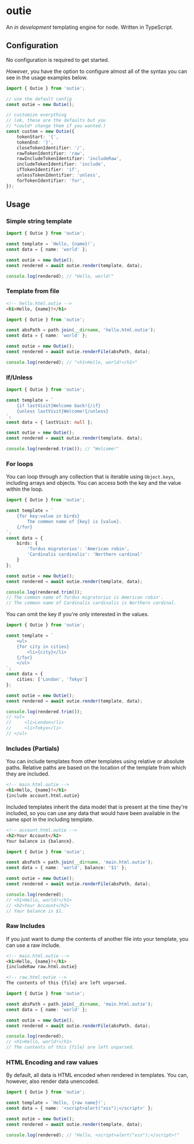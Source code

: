 # outie

An _in development_ templating engine for node. Written in TypeScript.

## Configuration

No configuration is required to get started.

_However_, you have the option to configure almost all of the
syntax you can see in the usage examples below.

```typescript
import { Outie } from 'outie';

// use the default config
const outie = new Outie();

// customize everything
// (ok, these are the defaults but you 
// *could* change them if you wanted.)
const custom = new Outie({
    tokenStart: '{',
    tokenEnd: '}',
    closeTokenIdentifier: '/',
    rawTokenIdentifier: 'raw',
    rawIncludeTokenIdentifier: 'includeRaw',
    includeTokenIdentifier: 'include',
    ifTokenIdentifier: 'if',
    unlessTokenIdentifier: 'unless',
    forTokenIdentifier: 'for',
});
```

## Usage

### Simple string template

```typescript
import { Outie } from 'outie';

const template = `Hello, {name}!`;
const data = { name: 'world' };

const outie = new Outie();
const rendered = await outie.render(template, data);

console.log(rendered); // "Hello, world!"
```

### Template from file

```html
<!-- hello.html.outie -->
<h1>Hello, {name}!</h1>
```

```typescript
import { Outie } from 'outie';

const absPath = path.join(__dirname, 'hello.html.outie');
const data = { name: 'world' };

const outie = new Outie();
const rendered = await outie.renderFile(absPath, data);

console.log(rendered); // "<h1>Hello, world!</h1>"
```

### If/Unless

```typescript
import { Outie } from 'outie';

const template = `
    {if lastVisit}Welcome back!{/if}
    {unless lastVisit}Welcome!{/unless}
`;
const data = { lastVisit: null };

const outie = new Outie();
const rendered = await outie.render(template, data);

console.log(rendered.trim()); // "Welcome!"
```

### For loops

You can loop through any collection that is iterable using
`Object.keys`, including arrays and objects. You can access both 
the key and the value within the loop.

```typescript
import { Outie } from 'outie';

const template = `
    {for key:value in birds}
        The common name of {key} is {value}.
    {/for}
`;
const data = { 
    birds: {
        'Turdus migratorius': 'American robin',
        'Cardinalis cardinalis': 'Northern cardinal'
    }
};

const outie = new Outie();
const rendered = await outie.render(template, data);

console.log(rendered.trim());
// The common name of Turdus migratorius is American robin'.
// The common name of Cardinalis cardinalis is Northern cardinal.
```

You can omit the key if you're only interested in the values.
```typescript
import { Outie } from 'outie';

const template = `
    <ul>
    {for city in cities}
        <li>{city}</li>
    {/for}
    </ul>
`;
const data = { 
    cities: ['London', 'Tokyo']
};

const outie = new Outie();
const rendered = await outie.render(template, data);

console.log(rendered.trim());
// <ul>
//     <li>London</li>
//     <li>Tokyo</li>
// </ul>
```

### Includes (Partials)

You can include templates from other templates using relative or
absolute paths. Relative paths are based on the location of the
template from which they are included.

```html
<!-- main.html.outie -->
<h1>Hello, {name}!</h1>
{include account.html.outie}
```

Included templates inherit the data model that is present at the
time they're included, so you can use any data that would have been 
available in the same spot in the including template.

```html
<!-- account.html.outie -->
<h2>Your Account</h2>
Your balance is {balance}.
```

```typescript
import { Outie } from 'outie';

const absPath = path.join(__dirname, 'main.html.outie');
const data = { name: 'world', balance: '$1' };

const outie = new Outie();
const rendered = await outie.renderFile(absPath, data);

console.log(rendered);
// <h1>Hello, world!</h1>
// <h2>Your Account</h2>
// Your balance is $1.
```

### Raw Includes

If you just want to dump the contents of another file into your
template, you can use a raw include.

```html
<!-- main.html.outie -->
<h1>Hello, {name}!</h1>
{includeRaw raw.html.outie}
```

```html
<!-- raw.html.outie -->
The contents of this {file} are left unparsed.
```

```typescript
import { Outie } from 'outie';

const absPath = path.join(__dirname, 'main.html.outie');
const data = { name: 'world' };

const outie = new Outie();
const rendered = await outie.renderFile(absPath, data);

console.log(rendered);
// <h1>Hello, world!</h1>
// The contents of this {file} are left unparsed.
```

### HTML Encoding and raw values

By default, all data is HTML encoded when rendered
in templates. You can, however, also render data unencoded.

```typescript
import { Outie } from 'outie';

const template = `Hello, {raw name}!`;
const data = { name: '<script>alert("xss");</script>' };

const outie = new Outie();
const rendered = await outie.render(template, data);

console.log(rendered); // "Hello, <script>alert("xss");</script>!"
```
